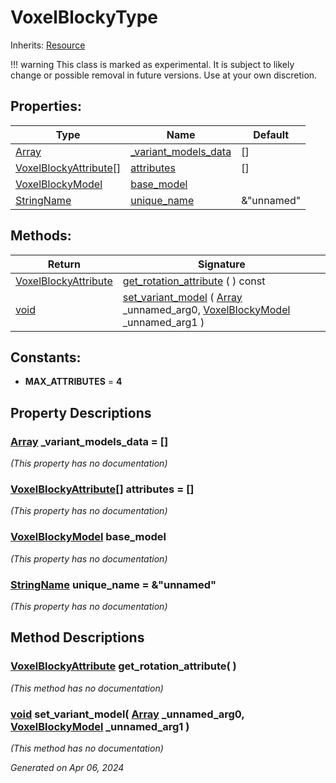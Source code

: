 # VoxelBlockyType

Inherits: [Resource](https://docs.godotengine.org/en/stable/classes/class_resource.html)

!!! warning
    This class is marked as experimental. It is subject to likely change or possible removal in future versions. Use at your own discretion.

## Properties: 


Type                                                                                                        | Name                                             | Default    
----------------------------------------------------------------------------------------------------------- | ------------------------------------------------ | -----------
[Array](https://docs.godotengine.org/en/stable/classes/class_array.html)                                    | [_variant_models_data](#i__variant_models_data)  | []         
[VoxelBlockyAttribute[]](https://docs.godotengine.org/en/stable/classes/class_voxelblockyattribute[].html)  | [attributes](#i_attributes)                      | []         
[VoxelBlockyModel](VoxelBlockyModel.md)                                                                     | [base_model](#i_base_model)                      |            
[StringName](https://docs.godotengine.org/en/stable/classes/class_stringname.html)                          | [unique_name](#i_unique_name)                    | &"unnamed" 
<p></p>

## Methods: 


Return                                           | Signature                                                                                                                                                                                    
------------------------------------------------ | ---------------------------------------------------------------------------------------------------------------------------------------------------------------------------------------------
[VoxelBlockyAttribute](VoxelBlockyAttribute.md)  | [get_rotation_attribute](#i_get_rotation_attribute) ( ) const                                                                                                                                
[void](#)                                        | [set_variant_model](#i_set_variant_model) ( [Array](https://docs.godotengine.org/en/stable/classes/class_array.html) _unnamed_arg0, [VoxelBlockyModel](VoxelBlockyModel.md) _unnamed_arg1 )  
<p></p>

## Constants: 

- <span id="i_MAX_ATTRIBUTES"></span>**MAX_ATTRIBUTES** = **4**

## Property Descriptions

### [Array](https://docs.godotengine.org/en/stable/classes/class_array.html)<span id="i__variant_models_data"></span> **_variant_models_data** = []

*(This property has no documentation)*

### [VoxelBlockyAttribute[]](https://docs.godotengine.org/en/stable/classes/class_voxelblockyattribute[].html)<span id="i_attributes"></span> **attributes** = []

*(This property has no documentation)*

### [VoxelBlockyModel](VoxelBlockyModel.md)<span id="i_base_model"></span> **base_model**

*(This property has no documentation)*

### [StringName](https://docs.godotengine.org/en/stable/classes/class_stringname.html)<span id="i_unique_name"></span> **unique_name** = &"unnamed"

*(This property has no documentation)*

## Method Descriptions

### [VoxelBlockyAttribute](VoxelBlockyAttribute.md)<span id="i_get_rotation_attribute"></span> **get_rotation_attribute**( ) 

*(This method has no documentation)*

### [void](#)<span id="i_set_variant_model"></span> **set_variant_model**( [Array](https://docs.godotengine.org/en/stable/classes/class_array.html) _unnamed_arg0, [VoxelBlockyModel](VoxelBlockyModel.md) _unnamed_arg1 ) 

*(This method has no documentation)*

_Generated on Apr 06, 2024_
